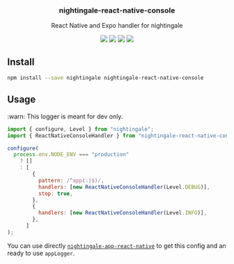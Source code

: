 <h3 align="center">
  nightingale-react-native-console
</h3>

<p align="center">
  React Native and Expo handler for nightingale
</p>

<p align="center">
  <a href="https://npmjs.org/package/nightingale-react-native-console"><img src="https://img.shields.io/npm/v/nightingale-react-native-console.svg?style=flat-square"></a>
  <a href="https://npmjs.org/package/nightingale-react-native-console"><img src="https://img.shields.io/npm/dw/nightingale-react-native-console.svg?style=flat-square"></a>
  <a href="https://npmjs.org/package/nightingale-react-native-console"><img src="https://img.shields.io/node/v/nightingale-react-native-console.svg?style=flat-square"></a>
  <a href="https://npmjs.org/package/nightingale-react-native-console"><img src="https://img.shields.io/npm/types/nightingale-react-native-console.svg?style=flat-square"></a>
</p>

## Install

```sh
npm install --save nightingale nightingale-react-native-console
```

## Usage

:warn: This logger is meant for dev only.

```js
import { configure, Level } from "nightingale";
import { ReactNativeConsoleHandler } from "nightingale-react-native-console";

configure(
  process.env.NODE_ENV === "production"
    ? []
    : [
        {
          pattern: /^app(:|$)/,
          handlers: [new ReactNativeConsoleHandler(Level.DEBUG)],
          stop: true,
        },
        {
          handlers: [new ReactNativeConsoleHandler(Level.INFO)],
        },
      ]
);
```

You can use directly [`nightingale-app-react-native`](https://npmjs.org/package/nightingale-app-react-native) to get this config and an ready to use `appLogger`.
